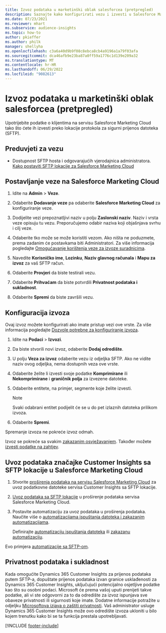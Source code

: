 ```yaml
---
title: Izvoz podataka u marketinški oblak salesforcea (pretpregled)
description: Saznajte kako konfigurirati vezu i izvesti u Salesforce Marketing Cloud.
ms.date: 07/23/2021
ms.reviewer: mhart
ms.subservice: audience-insights
ms.topic: how-to
author: pkieffer
ms.author: philk
manager: shellyha
ms.openlocfilehash: c3a6a40d9b9f08c8ebca8cb4a9196a1a79f03afa
ms.sourcegitcommit: dca46afb9e23ba87a0ff59a1776c1d139e209a32
ms.translationtype: MT
ms.contentlocale: hr-HR
ms.lasthandoff: 06/29/2022
ms.locfileid: "9082613"
---
```

# <a name="export-data-to-salesforce-marketing-cloud-preview"></a>Izvoz podataka u marketinški oblak salesforcea (pretpregled)

Upotrijebite podatke o klijentima na servisu Salesforce Marketing Cloud tako što ćete ih izvesti preko lokacije protokola za sigurni prijenos datoteka (SFTP).

## <a name="prerequisites-for-connection"></a>Preduvjeti za vezu

- Dostupnost SFTP hosta i odgovarajućih vjerodajnica administratora. [Kako postaviti SFTP lokacije za Salesforce Marketing Cloud](https://help.salesforce.com/articleView?id=sf.mc_es_configure_enhanced_ftp.htm&type=5) 

## <a name="set-up-the-connection-to-salesforce-marketing-cloud"></a>Postavljanje veze na Salesforce Marketing Cloud

1. Idite na **Admin** > **Veze**.

1. Odaberite **Dodavanje veze** pa odaberite **Salesforce Marketing Cloud** za konfiguriranje veze.

1. Dodijelite vezi prepoznatljivi naziv u polju **Zaslonski naziv**. Naziv i vrsta veze opisuju tu vezu. Preporučujemo odabir naziva koji objašnjava svrhu i cilj veze.

1. Odaberite tko može se može koristiti vezom. Ako ništa ne poduzmete, prema zadanim će postavkama biti Administratori. Za više informacija pogledajte [Omogućavanje korištenja veze za izvoze suradnicima](connections.md#allow-contributors-to-use-a-connection-for-exports).

1. Navedite **Korisničko ime**, **Lozinku**, **Naziv glavnog računala** i **Mapu za izvoz** za vaš SFTP račun.

1. Odaberite **Provjeri** da biste testirali vezu.

1. Odaberite **Prihvaćam** da biste potvrdili **Privatnost podataka i sukladnost**.

1. Odaberite **Spremi** da biste završili vezu.

## <a name="configure-an-export"></a>Konfiguracija izvoza

Ovaj izvoz možete konfigurirati ako imate pristup vezi ove vrste. Za više informacija pogledajte [Dozvole potrebne za konfiguriranje izvoza](export-destinations.md#set-up-a-new-export).

1. Idite na **Podaci** > **Izvozi**.

1. Da biste stvorili novi izvoz, odaberite **Dodaj odredište**.

1. U polju **Veza za izvoz** odaberite vezu iz odjeljka SFTP. Ako ne vidite naziv ovog odjeljka, nema dostupnih veza ove vrste.

1. Odaberite želite li izvesti svoje podatke **Komprimirane** ili **Nekomprimirane** i **graničnik polja** za izvezene datoteke.

1. Odaberite entitete, na primjer, segmente koje želite izvesti.

   > [!NOTE]
   > Svaki odabrani entitet podijelit će se u do pet izlaznih datoteka prilikom izvoza. 

1. Odaberite **Spremi**.

Spremanje izvoza ne pokreće izvoz odmah.

Izvoz se pokreće sa svakim [zakazanim osvježavanjem](system.md#schedule-tab). Također možete [izvesti podatke na zahtjev](export-destinations.md#run-exports-on-demand). 

## <a name="import-customer-insights-data-from-sftp-location-to-salesforce-marketing-cloud"></a>Uvoz podataka značajke Customer Insights sa SFTP lokacije u Salesforce Marketing Cloud

1. Stvorite [proširenja podataka na servisu Salesforce Marketing Cloud](https://help.salesforce.com/articleView?id=sf.mc_es_create_data_extension.htm&type=5) za uvoz podatkovne datoteke servisa Customer Insights sa SFTP lokacije.

2. [Uvoz podataka sa SFTP lokacije](https://help.salesforce.com/articleView?id=sf.mc_es_import_data_extension_classic.htm&type=5) u proširenje podataka servisa Salesforce Marketing Cloud. 

3. Postavite automatizaciju za uvoz podataka u proširenja podataka. Naučite više o [automatizacijama ispuštanja datoteka i zakazanim automatizacijama](https://help.salesforce.com/articleView?id=sf.mc_as_triggered_automations.htm&type=5).

   Definirajte [automatizaciju ispuštanja datoteka](https://help.salesforce.com/articleView?id=sf.mc_as_define_a_triggered_automation.htm&type=5) ili  [zakazanu automatizaciju](https://help.salesforce.com/articleView?id=sf.mc_as_define_a_scheduled_automation.htm&type=5). 

Evo primjera [automatizacije sa SFTP-om](https://help.salesforce.com/articleView?id=sf.mc_as_ftp_and_triggered_automation_scenario.htm&type=5).

## <a name="data-privacy-and-compliance"></a>Privatnost podataka i sukladnost

Kada omogućite Dynamics 365 Customer Insights za prijenos podataka putem SFTP-a, dopuštate prijenos podataka izvan granice usklađenosti za Dynamics 365 Customer Insights, uključujući potencijalno osjetljive podatke kao što su osobni podaci. Microsoft će prema vašoj uputi prenijeti takve podatke, ali vi ste odgovorni za to da odredište za izvoz ispunjava sve obaveze privatnosti ili sigurnosti koje imate. Dodatne informacije potražite u odjeljku [Microsoftova izjava o zaštiti privatnosti](https://go.microsoft.com/fwlink/?linkid=396732).
Vaš administrator usluge Dynamics 365 Customer Insights može ovo odredište izvoza ukloniti u bilo kojem trenutku kako bi se ta funkcija prestala upotrebljavati.

[!INCLUDE [footer-include](includes/footer-banner.md)]
